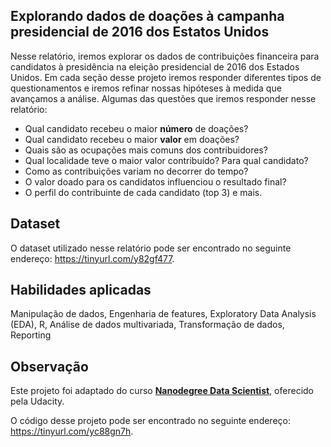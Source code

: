 ## Explorando dados de doações à campanha presidencial de 2016 dos Estatos Unidos

Nesse relatório, iremos explorar os dados de contribuições financeira para candidatos à presidência na eleição presidencial de 2016 dos Estados Unidos. Em cada seção desse projeto iremos responder diferentes tipos de questionamentos e iremos refinar nossas hipóteses à medida que avançamos a análise. Algumas das questões que iremos responder nesse relatório: 

- Qual candidato recebeu o maior <strong>número</strong> de doações?
- Qual candidato recebeu o maior <strong>valor</strong> em doações?
- Quais são as ocupações mais comuns dos contribuidores?
- Qual localidade teve o maior valor contribuído? Para qual candidato?
- Como as contribuições variam no decorrer do tempo?
- O valor doado para os candidatos influenciou o resultado final?
- O perfil do contribuinte de cada candidato (top 3) e mais.

## Dataset
O dataset utilizado nesse relatório pode ser encontrado no seguinte endereço: https://tinyurl.com/y82gf477.

## Habilidades aplicadas
Manipulação de dados, Engenharia de features, Exploratory Data Analysis (EDA), R, Análise de dados multivariada, Transformação de dados, Reporting

## Observação
Este projeto foi adaptado do curso **[Nanodegree Data Scientist](https://br.udacity.com/course/data-scientist--nd025)**, oferecido pela Udacity.

O código desse projeto pode ser encontrado no seguinte endereço: https://tinyurl.com/yc88gn7h.
